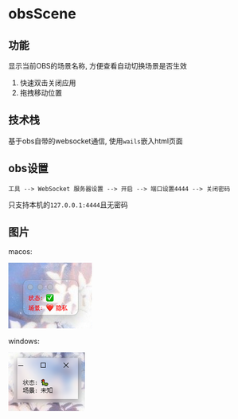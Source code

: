 # obsScene

## 功能

显示当前OBS的场景名称, 方便查看自动切换场景是否生效

1. 快速双击关闭应用
2. 拖拽移动位置

## 技术栈

基于obs自带的websocket通信, 使用`wails`嵌入html页面

## obs设置

`工具 --> WebSocket 服务器设置 --> 开启 --> 端口设置4444 --> 关闭密码`

只支持本机的`127.0.0.1:4444`且无密码

## 图片

macos: 

![](./screenshots/1.png)


windows:

![](./screenshots/2.png)